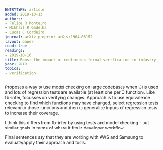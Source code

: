 ```yaml
---
ENTRYTYPE: article
added: 2019-10-12
authors:
- Felipe R Monteiro
- Mikhail R Gadelha
- Lucas C Cordeiro
journal: arXiv preprint arXiv:1904.06152
layout: paper
read: true
readings:
- 2019-10-16
title: Boost the impact of continuous formal verification in industry
year: 2019
topics:
- verification
---
```


Proposes a way to use model checking on large codebases when CI is used and lots of regression tests are available (at least one per C function).
Like fb-infer, focusses on verifying changes.
Approach is to use equivalence checking to find which functions may have changed, select regression tests relevant to those functions and then to generalise inputs of regression tests to increase their coverage.

I think this differs from fb-infer by using tests and model checking - but similar goals in terms of where it fits in developer workflow.

Final sentences say that they are working with AWS and Samsung to evaluate/apply their approach and tools.
